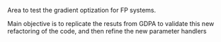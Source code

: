 Area to test the gradient optization for FP systems.

Main objective is to replicate the resuts from GDPA to validate this new refactoring of the code, 
and then refine the new parameter handlers